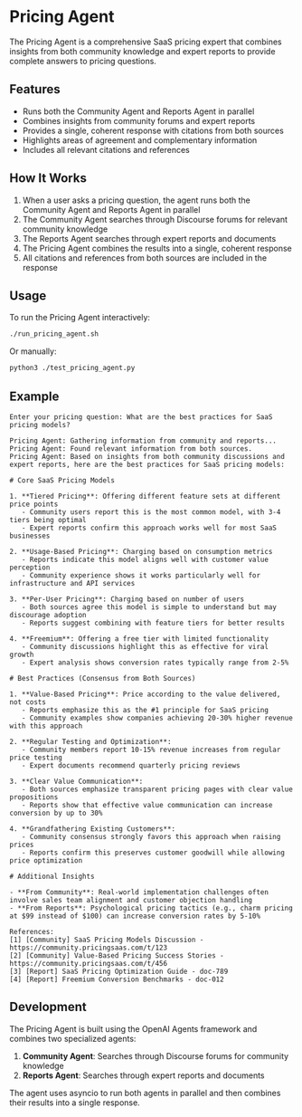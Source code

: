 # Pricing Agent

The Pricing Agent is a comprehensive SaaS pricing expert that combines insights from both community knowledge and expert reports to provide complete answers to pricing questions.

## Features

- Runs both the Community Agent and Reports Agent in parallel
- Combines insights from community forums and expert reports
- Provides a single, coherent response with citations from both sources
- Highlights areas of agreement and complementary information
- Includes all relevant citations and references

## How It Works

1. When a user asks a pricing question, the agent runs both the Community Agent and Reports Agent in parallel
2. The Community Agent searches through Discourse forums for relevant community knowledge
3. The Reports Agent searches through expert reports and documents
4. The Pricing Agent combines the results into a single, coherent response
5. All citations and references from both sources are included in the response

## Usage

To run the Pricing Agent interactively:

```bash
./run_pricing_agent.sh
```

Or manually:

```bash
python3 ./test_pricing_agent.py
```

## Example

```
Enter your pricing question: What are the best practices for SaaS pricing models?

Pricing Agent: Gathering information from community and reports...
Pricing Agent: Found relevant information from both sources.
Pricing Agent: Based on insights from both community discussions and expert reports, here are the best practices for SaaS pricing models:

# Core SaaS Pricing Models

1. **Tiered Pricing**: Offering different feature sets at different price points
   - Community users report this is the most common model, with 3-4 tiers being optimal
   - Expert reports confirm this approach works well for most SaaS businesses

2. **Usage-Based Pricing**: Charging based on consumption metrics
   - Reports indicate this model aligns well with customer value perception
   - Community experience shows it works particularly well for infrastructure and API services

3. **Per-User Pricing**: Charging based on number of users
   - Both sources agree this model is simple to understand but may discourage adoption
   - Reports suggest combining with feature tiers for better results

4. **Freemium**: Offering a free tier with limited functionality
   - Community discussions highlight this as effective for viral growth
   - Expert analysis shows conversion rates typically range from 2-5%

# Best Practices (Consensus from Both Sources)

1. **Value-Based Pricing**: Price according to the value delivered, not costs
   - Reports emphasize this as the #1 principle for SaaS pricing
   - Community examples show companies achieving 20-30% higher revenue with this approach

2. **Regular Testing and Optimization**: 
   - Community members report 10-15% revenue increases from regular price testing
   - Expert documents recommend quarterly pricing reviews

3. **Clear Value Communication**:
   - Both sources emphasize transparent pricing pages with clear value propositions
   - Reports show that effective value communication can increase conversion by up to 30%

4. **Grandfathering Existing Customers**:
   - Community consensus strongly favors this approach when raising prices
   - Reports confirm this preserves customer goodwill while allowing price optimization

# Additional Insights

- **From Community**: Real-world implementation challenges often involve sales team alignment and customer objection handling
- **From Reports**: Psychological pricing tactics (e.g., charm pricing at $99 instead of $100) can increase conversion rates by 5-10%

References:
[1] [Community] SaaS Pricing Models Discussion - https://community.pricingsaas.com/t/123
[2] [Community] Value-Based Pricing Success Stories - https://community.pricingsaas.com/t/456
[3] [Report] SaaS Pricing Optimization Guide - doc-789
[4] [Report] Freemium Conversion Benchmarks - doc-012
```

## Development

The Pricing Agent is built using the OpenAI Agents framework and combines two specialized agents:

1. **Community Agent**: Searches through Discourse forums for community knowledge
2. **Reports Agent**: Searches through expert reports and documents

The agent uses asyncio to run both agents in parallel and then combines their results into a single response.
